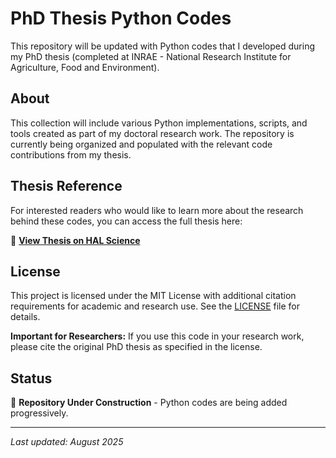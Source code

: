 # PhD Thesis Python Codes

This repository will be updated with Python codes that I developed during my PhD thesis (completed at INRAE - National Research Institute for Agriculture, Food and Environment).

## About

This collection will include various Python implementations, scripts, and tools created as part of my doctoral research work. The repository is currently being organized and populated with the relevant code contributions from my thesis.

## Thesis Reference

For interested readers who would like to learn more about the research behind these codes, you can access the full thesis here:

📖 **[View Thesis on HAL Science](https://theses.hal.science/tel-04987457)**

## License

This project is licensed under the MIT License with additional citation requirements for academic and research use. See the [LICENSE](LICENSE) file for details.

**Important for Researchers:** If you use this code in your research work, please cite the original PhD thesis as specified in the license.

## Status

🚧 **Repository Under Construction** - Python codes are being added progressively.

---

*Last updated: August 2025*